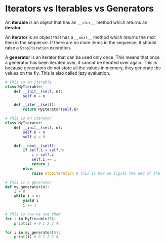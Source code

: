 # Iterators vs Iterables vs Generators

An **iterable** is an object that has an `__iter__` method which returns an **iterator**.

An **iterator** is an object that has a `__next__` method which returns the next item in the sequence. If there are no more items in the sequence, it should raise a `StopIteration` exception.

A **generator** is an iterator that can be used only once. This means that once a generator has been iterated over, it cannot be iterated over again. This is because generators do not store all the values in memory, they generate the values on the fly. This is also called lazy evaluation.

```python
# This is an iterable
class MyIterable:
    def __init__(self, n):
        self.n = n

    def __iter__(self):
        return MyIterator(self.n)

# This is an iterator
class MyIterator:
    def __init__(self, n):
        self.n = n
        self.i = 0

    def __next__(self):
        if self.i < self.n:
            i = self.i
            self.i += 1
            return i
        else:
            raise StopIteration # This is how we signal the end of the sequence

# This is a generator
def my_generator(n):
    i = 0
    while i < n:
        yield i
        i += 1

# This is how we use them
for i in MyIterable(5):
    print(i) # 0 1 2 3 4

for i in my_generator(5):
    print(i) # 0 1 2 3 4
```